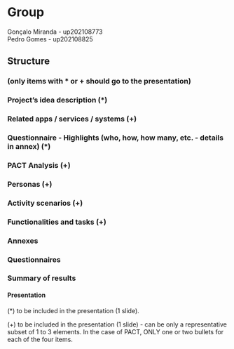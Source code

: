 # Group 

Gonçalo Miranda - up202108773
<br>
Pedro Gomes - up202108825

## Structure
 ### (only items with * or + should go to the presentation)


### Project’s idea description (*)
### Related apps / services / systems (+)
### Questionnaire - Highlights (who, how, how many, etc. - details in annex) (*)
### PACT Analysis (+)
### Personas (+)
### Activity scenarios (+)
### Functionalities and tasks (+)
### Annexes
### Questionnaires
### Summary of results


#### Presentation
(*) to be included in the presentation (1 slide).

(+) to be included in the presentation (1 slide) - can be only a representative subset of 1 to 3 elements. In the case of PACT, ONLY one or two bullets for each of the four items.